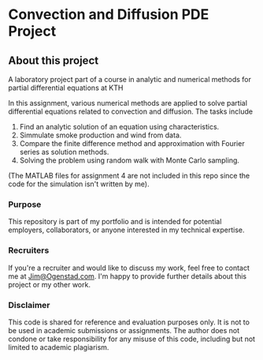 # Convection and Diffusion PDE Project
## About this project
A laboratory project part of a course in  analytic and numerical methods for partial differential equations at KTH

In this assignment, various numerical methods are applied to solve partial differential equations related to convection and diffusion. The tasks include
1. Find an analytic solution of an equation using characteristics.
2. Simmulate smoke production and wind from data.
3. Compare the finite difference method and approximation with Fourier series as solution methods.
4. Solving the problem using random walk with Monte Carlo sampling.

(The MATLAB files for assignment 4 are not included in this repo since the code for the simulation isn't written by me).

### Purpose
This repository is part of my portfolio and is intended for potential employers, collaborators, or anyone interested in my technical expertise.

### Recruiters
If you're a recruiter and would like to discuss my work, feel free to contact me at Jim@Ogenstad.com. I'm happy to provide further details about this project or my other work.

### Disclaimer
This code is shared for reference and evaluation purposes only. It is not to be used in academic submissions or assignments. The author does not condone or take responsibility for any misuse of this code, including but not limited to academic plagiarism.
